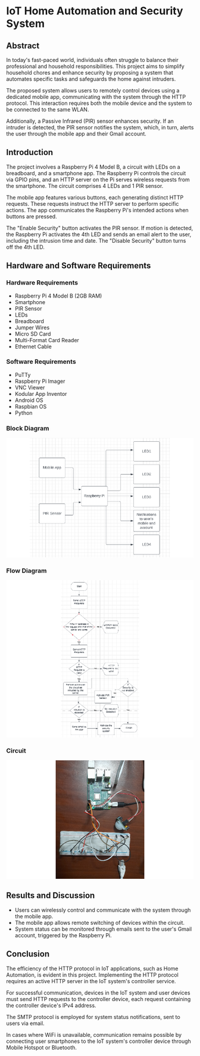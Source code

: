 # IoT Home Automation and Security System

## Abstract

In today's fast-paced world, individuals often struggle to balance their professional and household responsibilities. This project aims to simplify household chores and enhance security by proposing a system that automates specific tasks and safeguards the home against intruders.

The proposed system allows users to remotely control devices using a dedicated mobile app, communicating with the system through the HTTP protocol. This interaction requires both the mobile device and the system to be connected to the same WLAN.

Additionally, a Passive Infrared (PIR) sensor enhances security. If an intruder is detected, the PIR sensor notifies the system, which, in turn, alerts the user through the mobile app and their Gmail account.

## Introduction

The project involves a Raspberry Pi 4 Model B, a circuit with LEDs on a breadboard, and a smartphone app. The Raspberry Pi controls the circuit via GPIO pins, and an HTTP server on the Pi serves wireless requests from the smartphone. The circuit comprises 4 LEDs and 1 PIR sensor.

The mobile app features various buttons, each generating distinct HTTP requests. These requests instruct the HTTP server to perform specific actions. The app communicates the Raspberry Pi's intended actions when buttons are pressed.

The "Enable Security" button activates the PIR sensor. If motion is detected, the Raspberry Pi activates the 4th LED and sends an email alert to the user, including the intrusion time and date. The "Disable Security" button turns off the 4th LED.

## Hardware and Software Requirements

### Hardware Requirements
- Raspberry Pi 4 Model B (2GB RAM)
- Smartphone
- PIR Sensor
- LEDs
- Breadboard
- Jumper Wires
- Micro SD Card
- Multi-Format Card Reader
- Ethernet Cable

### Software Requirements
- PuTTy
- Raspberry Pi Imager
- VNC Viewer
- Kodular App Inventor
- Android OS
- Raspbian OS
- Python

### Block Diagram
![Block Diagram](https://github.com/saptajitbanerjee/Remote-Home-Monitoring-and-Control/blob/main/Block%20Diagram.png)

### Flow Diagram
![Flow Diagram](https://github.com/saptajitbanerjee/Remote-Home-Monitoring-and-Control/blob/main/Flow%20Diagram.png)

### Circuit
![Photo of the circuit](https://github.com/saptajitbanerjee/Remote-Home-Monitoring-and-Control/blob/main/Circuit%202.png)

## Results and Discussion

- Users can wirelessly control and communicate with the system through the mobile app.
- The mobile app allows remote switching of devices within the circuit.
- System status can be monitored through emails sent to the user's Gmail account, triggered by the Raspberry Pi.

## Conclusion

The efficiency of the HTTP protocol in IoT applications, such as Home Automation, is evident in this project. Implementing the HTTP protocol requires an active HTTP server in the IoT system's controller service.

For successful communication, devices in the IoT system and user devices must send HTTP requests to the controller device, each request containing the controller device's IPv4 address.

The SMTP protocol is employed for system status notifications, sent to users via email.

In cases where WiFi is unavailable, communication remains possible by connecting user smartphones to the IoT system's controller device through Mobile Hotspot or Bluetooth.
